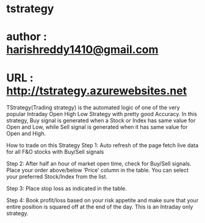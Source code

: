 # tstrategy

# author : harishreddy1410@gmail.com

# URL : http://tstrategy.azurewebsites.net

TStrategy(Trading strategy) is the automated logic of one of the  very popular Intraday Open High Low Strategy with pretty good Accuracy.
In this strategy, Buy signal is generated when a Stock or Index has same value for Open and Low, while Sell signal is generated 
when it has same value for Open and High.

How to trade on this Strategy
Step 1: Auto refresh of the page fetch live data for all F&O stocks with Buy/Sell signals

Step 2: After half an hour of market open time, check for Buy/Sell signals. Place your order above/below ‘Price’ column in the table. You can select your preferred Stock/Index from the list.

Step 3: Place stop loss as indicated in the table.

Step 4: Book profit/loss based on your risk appetite and make sure that your entire position is squared off at the end of the day. This is an Intraday only strategy.
